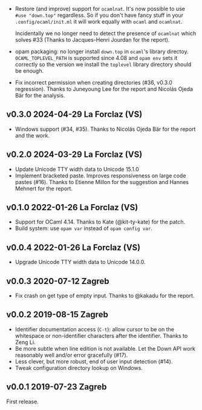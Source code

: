   
- Restore (and improve) support for `ocamlnat`.  It's now possible to
  use `#use "down.top"` regardless. So if you don't have fancy stuff
  in your `.config/ocaml/init.ml` it will work equally with `ocaml`
  and `ocamlnat`. 
  
  Incidentally we no longer need to detect the presence of `ocamlnat`
  which solves #33 (Thanks to Jacques-Henri Jourdan for the report).

- opam packaging: no longer install `down.top` in `ocaml`'s library
  directoy. `OCAML_TOPLEVEL_PATH` is supported since 4.08 and `opam
  env` sets it correctly so the version we install the `toplevel`
  library directory should be enough.

- Fix incorrect permission when creating directories (#36,
  v0.3.0 regression). Thanks to Juneyoung Lee for the report
  and Nicolás Ojeda Bär for the analysis.

v0.3.0 2024-04-29 La Forclaz (VS)
---------------------------------

- Windows support (#34, #35). Thanks to Nicolás Ojeda Bär for
  the report and the work.

v0.2.0 2024-03-29 La Forclaz (VS)
---------------------------------

- Update Unicode TTY width data to Unicode 15.1.0 
- Implement bracketed paste. Improves responsiveness
  on large code pastes (#16). Thanks to Etienne Millon
  for the suggestion and Hannes Mehnert for the report.

v0.1.0 2022-01-26 La Forclaz (VS)
---------------------------------

- Support for OCaml 4.14. Thanks to Kate (@kit-ty-kate) for 
  the patch.
- Build system: use `opam var` instead of `opam config var`.

v0.0.4 2022-01-26 La Forclaz (VS)
---------------------------------

- Upgrade Unicode TTY width data to Unicode 14.0.0.

v0.0.3 2020-07-12 Zagreb
------------------------

- Fix crash on get type of empty input. Thanks to @kakadu for the report.

v0.0.2 2019-08-15 Zagreb
------------------------

- Identifier documentation access (`C-t`): allow cursor to be on the
  whitespace or non-identifier characters after the identifier.
  Thanks to Zeng Li.
- Be more subtle when line edition is not available. Let the Down
  API work reasonably well and/or error gracefully (#17).
- Less clever, but more robust, end of user input detection (#14).
- Tweak configuration directory lookup on Windows.

v0.0.1 2019-07-23 Zagreb
------------------------

First release. 
